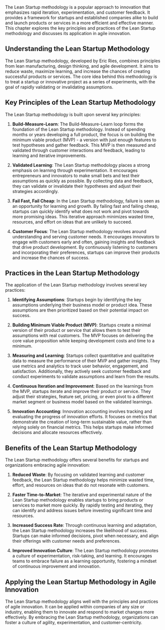 
The Lean Startup methodology is a popular approach to innovation that emphasizes rapid iteration, experimentation, and customer feedback. It provides a framework for startups and established companies alike to build and launch products or services in a more efficient and effective manner. This chapter explores the key principles and practices of the Lean Startup methodology and discusses its application in agile innovation.

Understanding the Lean Startup Methodology
------------------------------------------

The Lean Startup methodology, developed by Eric Ries, combines principles from lean manufacturing, design thinking, and agile development. It aims to reduce waste, maximize learning, and increase the chances of creating successful products or services. The core idea behind this methodology is to treat a startup or innovative project as a series of experiments, with the goal of rapidly validating or invalidating assumptions.

Key Principles of the Lean Startup Methodology
----------------------------------------------

The Lean Startup methodology is built upon several key principles:

1. **Build-Measure-Learn**: The Build-Measure-Learn loop forms the foundation of the Lean Startup methodology. Instead of spending months or years developing a full product, the focus is on building the minimum viable product (MVP) - a version with just enough features to test hypotheses and gather feedback. This MVP is then measured and validated through customer interactions and feedback, leading to learning and iterative improvements.

2. **Validated Learning**: The Lean Startup methodology places a strong emphasis on learning through experimentation. It encourages entrepreneurs and innovators to make small bets and test their assumptions as quickly as possible. By collecting data and feedback, they can validate or invalidate their hypotheses and adjust their strategies accordingly.

3. **Fail Fast, Fail Cheap**: In the Lean Startup methodology, failure is seen as an opportunity for learning and growth. By failing fast and failing cheap, startups can quickly identify what does not work and pivot towards more promising ideas. This iterative approach minimizes wasted time, resources, and effort on ideas that are unlikely to succeed.

4. **Customer Focus**: The Lean Startup methodology revolves around understanding and serving customer needs. It encourages innovators to engage with customers early and often, gaining insights and feedback that drive product development. By continuously listening to customers and incorporating their preferences, startups can improve their products and increase the chances of success.

Practices in the Lean Startup Methodology
-----------------------------------------

The application of the Lean Startup methodology involves several key practices:

1. **Identifying Assumptions**: Startups begin by identifying the key assumptions underlying their business model or product idea. These assumptions are then prioritized based on their potential impact on success.

2. **Building Minimum Viable Product (MVP)**: Startups create a minimal version of their product or service that allows them to test their assumptions with real customers. The MVP focuses on delivering the core value proposition while keeping development costs and time to a minimum.

3. **Measuring and Learning**: Startups collect quantitative and qualitative data to measure the performance of their MVP and gather insights. They use metrics and analytics to track user behavior, engagement, and satisfaction. Additionally, they actively seek customer feedback and conduct experiments to validate assumptions and learn from the results.

4. **Continuous Iteration and Improvement**: Based on the learnings from the MVP, startups iterate and improve their product or service. They adjust their strategies, feature set, pricing, or even pivot to a different market segment or business model based on the validated learnings.

5. **Innovation Accounting**: Innovation accounting involves tracking and evaluating the progress of innovation efforts. It focuses on metrics that demonstrate the creation of long-term sustainable value, rather than relying solely on financial metrics. This helps startups make informed decisions and allocate resources effectively.

Benefits of the Lean Startup Methodology
----------------------------------------

The Lean Startup methodology offers several benefits for startups and organizations embracing agile innovation:

1. **Reduced Waste**: By focusing on validated learning and customer feedback, the Lean Startup methodology helps minimize wasted time, effort, and resources on ideas that do not resonate with customers.

2. **Faster Time-to-Market**: The iterative and experimental nature of the Lean Startup methodology enables startups to bring products or services to market more quickly. By rapidly testing and iterating, they can identify and address issues before investing significant time and resources.

3. **Increased Success Rate**: Through continuous learning and adaptation, the Lean Startup methodology increases the likelihood of success. Startups can make informed decisions, pivot when necessary, and align their offerings with customer needs and preferences.

4. **Improved Innovation Culture**: The Lean Startup methodology promotes a culture of experimentation, risk-taking, and learning. It encourages teams to embrace failure as a learning opportunity, fostering a mindset of continuous improvement and innovation.

Applying the Lean Startup Methodology in Agile Innovation
---------------------------------------------------------

The Lean Startup methodology aligns well with the principles and practices of agile innovation. It can be applied within companies of any size or industry, enabling them to innovate and respond to market changes more effectively. By embracing the Lean Startup methodology, organizations can foster a culture of agility, experimentation, and customer-centricity.
